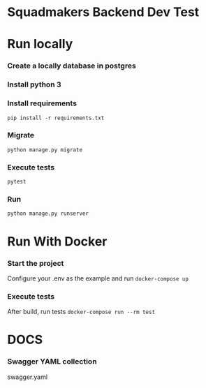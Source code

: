 # Squadmakers Backend Dev Test

# Run locally

### Create a locally database in postgres

### Install python 3

### Install requirements

`pip install -r requirements.txt`

### Migrate

`python manage.py migrate`

### Execute tests

`pytest`

### Run

`python manage.py runserver`

# Run With Docker

### Start the project

Configure your .env as the example and run `docker-compose up`

### Execute tests

After build, run tests `docker-compose run --rm test`

# DOCS

### Swagger YAML collection

swagger.yaml


